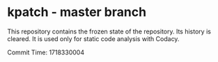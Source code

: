 # kpatch - master branch

This repository contains the frozen state of the repository.
Its history is cleared. It is used only for static code
analysis with Codacy.

Commit Time: 1718330004